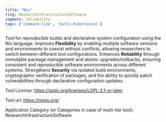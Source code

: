 ```yaml
---
title: "Nix"
ring: ResearchInfrastructureSoftware
segment: reliability
tags: ['command-line', 'multi-dimensional']
---
```

Tool for reproducible builds and declarative system configuration using the Nix language. Improves **Flexibility** by enabling multiple software versions and environments to coexist without conflicts, allowing researchers to switch between different tool configurations. Enhances **Reliability** through immutable package management and atomic upgrades/rollbacks, ensuring consistent and reproducible software environments across different systems. Strengthens **Security** via isolated build environments, cryptographic verification of packages, and the ability to quickly patch vulnerabilities through declarative configuration updates.

Tool License: https://spdx.org/licenses/LGPL-2.1-or-later

Tool url: https://nixos.org/

Application Category (or Categories in case of multi-tier tool): ResearchInfrastructureSoftware
